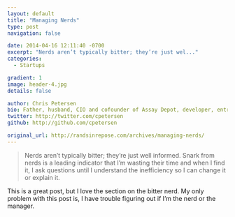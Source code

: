 ```yaml
---
layout: default
title: "Managing Nerds"
type: post
navigation: false

date: 2014-04-16 12:11:40 -0700
excerpt: "Nerds aren’t typically bitter; they’re just wel..."
categories:
  - Startups

gradient: 1
image: header-4.jpg
details: false

author: Chris Petersen
bio: Father, husband, CIO and cofounder of Assay Depot, developer, entrepreneur and technologist.
twitter: http://twitter.com/cpetersen
github: http://github.com/cpetersen

original_url: http://randsinrepose.com/archives/managing-nerds/
---
```





 > Nerds aren’t typically bitter; they’re just well informed. Snark from nerds is a leading indicator that I’m wasting their time and when I find it, I ask questions until I understand the inefficiency so I can change it or explain it.

 This is a great post, but I love the section on the bitter nerd. My only problem with this post is, I have trouble figuring out if I’m the nerd or the manager. 
